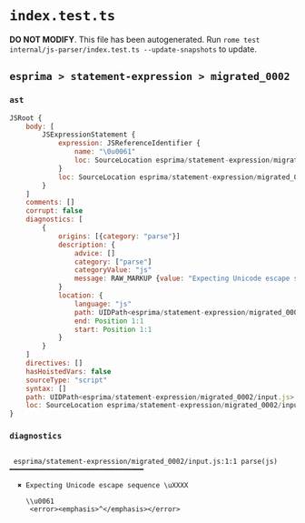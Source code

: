 # `index.test.ts`

**DO NOT MODIFY**. This file has been autogenerated. Run `rome test internal/js-parser/index.test.ts --update-snapshots` to update.

## `esprima > statement-expression > migrated_0002`

### `ast`

```javascript
JSRoot {
	body: [
		JSExpressionStatement {
			expression: JSReferenceIdentifier {
				name: "\0u0061"
				loc: SourceLocation esprima/statement-expression/migrated_0002/input.js 1:0-1:7 (\0u0061)
			}
			loc: SourceLocation esprima/statement-expression/migrated_0002/input.js 1:0-1:7
		}
	]
	comments: []
	corrupt: false
	diagnostics: [
		{
			origins: [{category: "parse"}]
			description: {
				advice: []
				category: ["parse"]
				categoryValue: "js"
				message: RAW_MARKUP {value: "Expecting Unicode escape sequence \\uXXXX"}
			}
			location: {
				language: "js"
				path: UIDPath<esprima/statement-expression/migrated_0002/input.js>
				end: Position 1:1
				start: Position 1:1
			}
		}
	]
	directives: []
	hasHoistedVars: false
	sourceType: "script"
	syntax: []
	path: UIDPath<esprima/statement-expression/migrated_0002/input.js>
	loc: SourceLocation esprima/statement-expression/migrated_0002/input.js 1:0-2:0
}
```

### `diagnostics`

```

 esprima/statement-expression/migrated_0002/input.js:1:1 parse(js) ━━━━━━━━━━━━━━━━━━━━━━━━━━━━━━━━━

  ✖ Expecting Unicode escape sequence \uXXXX

    \\u0061
     <error><emphasis>^</emphasis></error>


```
